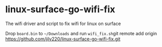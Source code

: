 # linux-surface-go-wifi-fix
The wifi driver and script to fix wifi for linux on surface

Drop ```board.bin``` to ```~/Downloads``` and run ```wifi_fix.sh```git remote add origin https://github.com/jilv220/linux-surface-go-wifi-fix.git
